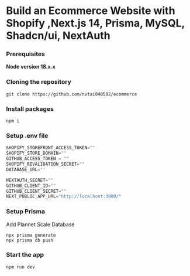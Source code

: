 # Build an Ecommerce Website with Shopify ,Next.js 14, Prisma, MySQL, Shadcn/ui, NextAuth 

### Prerequisites

**Node version 18.x.x**

### Cloning the repository

```shell
git clone https://github.com/nvtai040502/ecommerce
```

### Install packages

```shell
npm i
```

### Setup .env file


```js
SHOPIFY_STOREFRONT_ACCESS_TOKEN=""
SHOPIFY_STORE_DOMAIN=""
GITHUB_ACCESS_TOKEN = ""
SHOPIFY_REVALIDATION_SECRET=""
DATABASE_URL=''

NEXTAUTH_SECRET=""
GITHUB_CLIENT_ID=""
GITHUB_CLIENT_SECRET=""
NEXT_PUBLIC_APP_URL="http://localhost:3000/"
```

### Setup Prisma

Add Plannet Scale Database

```shell
npx prisma generate
npx prisma db push

```

### Start the app

```shell
npm run dev
```